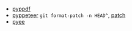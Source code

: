 * [pyppdf](https://github.com/conda-forge/pyppdf-feedstock)
* [pyppeteer](https://github.com/conda-forge/pyppeteer-feedstock) `git format-patch -n HEAD^`, [patch](https://github.com/kiwi0fruit/pyppeteer/compare/fa5770e..cf633c1)
* [pyee](https://github.com/conda-forge/pyee-feedstock)
